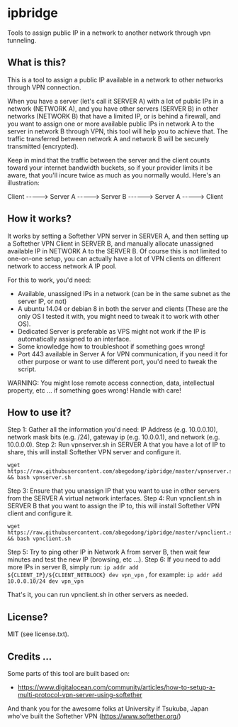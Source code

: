 # ipbridge

Tools to assign public IP in a network to another network through vpn tunneling.

## What is this?

This is a tool to assign a public IP available in a network to other networks through VPN connection.

When you have a server (let's call it SERVER A) with a lot of public IPs in a network (NETWORK A), and you have other servers (SERVER B) in other networks (NETWORK B) that have a limited IP, or is behind a firewall,
and you want to assign one or more available public IPs in network A to the server in network B through VPN, this tool will help you to achieve that. The traffic transferred between network A and network B will be securely transmitted (encrypted).

Keep in mind that the traffic between the server and the client counts toward your internet bandwidth buckets, so if your provider limits it be aware, that you'll incure twice as much as you normally would. Here's an illustration:

Client -----> Server A -----> Server B ------> Server A -----> Client

## How it works?

It works by setting a Softether VPN server in SERVER A, and then setting up a Softether VPN Client in SERVER B, and manually allocate unassigned available IP in NETWORK A to the SERVER B. Of course this is not limited to one-on-one setup, you can actually have a lot of VPN clients on different network to access network A IP pool.

For this to work, you'd need:

* Available, unassigned IPs in a network (can be in the same subnet as the server IP, or not)
* A ubuntu 14.04 or debian 8 in both the server and clients (These are the only OS I tested it with, you might need to tweak it to work with other OS).
* Dedicated Server is preferable as VPS might not work if the IP is automatically assigned to an interface.
* Some knowledge how to troubleshoot if something goes wrong!
* Port 443 available in Server A for VPN communication, if you need it for other purpose or want to use different port, you'd need to tweak the script.

WARNING: You might lose remote access connection, data, intellectual property, etc ... if something goes wrong! Handle with care!

## How to use it?

Step 1: Gather all the information you'd need: IP Address (e.g. 10.0.0.10), network mask bits (e.g. /24), gateway ip (e.g. 10.0.0.1), and network (e.g. 10.0.0.0). 
Step 2: Run vpnserver.sh in SERVER A that you have a lot of IP to share, this will install Softether VPN server and configure it.
```
wget https://raw.githubusercontent.com/abegodong/ipbridge/master/vpnserver.sh && bash vpnserver.sh
```
Step 3: Ensure that you unassign IP that you want to use in other servers from the SERVER A virtual network interfaces.
Step 4: Run vpnclient.sh in SERVER B that you want to assign the IP to, this will install Softether VPN client and configure it.
```
wget https://raw.githubusercontent.com/abegodong/ipbridge/master/vpnclient.sh && bash vpnclient.sh
```
Step 5: Try to ping other IP in Network A from server B, then wait few minutes and test the new IP (browsing, etc ...).
Step 6: If you need to add more IPs in server B, simply run: `ip addr add ${CLIENT_IP}/${CLIENT_NETBLOCK} dev vpn_vpn` , for example: `ip addr add 10.0.0.10/24 dev vpn_vpn`

That's it, you can run vpnclient.sh in other servers as needed.

## License?

MIT (see license.txt).

## Credits ...

Some parts of this tool are built based on:
* https://www.digitalocean.com/community/articles/how-to-setup-a-multi-protocol-vpn-server-using-softether

And thank you for the awesome folks at University if Tsukuba, Japan who've built the Softether VPN (https://www.softether.org/)
